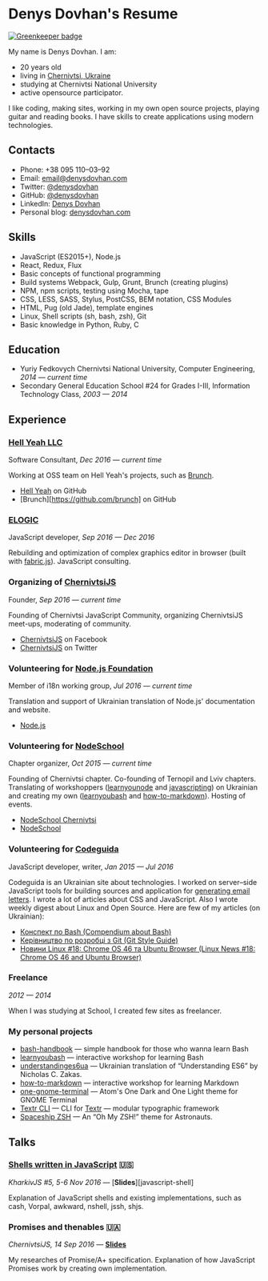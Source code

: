 # Denys Dovhan's Resume

[![Greenkeeper badge](https://badges.greenkeeper.io/denysdovhan/cv.svg)](https://greenkeeper.io/)

My name is Denys Dovhan. I am:

* 20 years old
* living in [Chernivtsi, Ukraine](https://goo.gl/maps/Ra74V1Dyqbp)
* studying at Chernivtsi National University
* active opensource participator.

I like coding, making sites, working in my own open source projects, playing guitar and reading books. I have skills to create applications using modern technologies.

## Contacts

* Phone: +38 095 110–03–92
* Email: [email@denysdovhan.com](mailto:email@denysdovhan.com)
* Twitter: [@denysdovhan](https://twitter.com/denysdovhan)
* GitHub: [@denysdovhan](https://github.com/denysdovhan)
* LinkedIn: [Denys Dovhan](https://linkedin.com/in/denysdovhan)
* Personal blog: [denysdovhan.com](http://denysdovhan.com)

## Skills

* JavaScript (ES2015+), Node.js
* React, Redux, Flux
* Basic concepts of functional programming
* Build systems Webpack, Gulp, Grunt, Brunch (creating plugins)
* NPM, npm scripts, testing using Mocha, tape
* CSS, LESS, SASS, Stylus, PostCSS, BEM notation, CSS Modules
* HTML, Pug (old Jade), template engines
* Linux, Shell scripts (sh, bash, zsh), Git
* Basic knowledge in Python, Ruby, C

## Education

* Yuriy Fedkovych Chernivtsi National University, Computer Engineering, _2014 — current time_
* Secondary General Education School #24 for Grades I-III, Information Technology Class, _2003 — 2014_

## Experience

### [Hell Yeah LLC][hellyeahllc]

Software Consultant, _Dec 2016 — current time_

Working at OSS team on Hell Yeah's projects, such as [Brunch].

* [Hell Yeah](https://github.com/hellyeahllc) on GitHub
* [Brunch][https://github.com/brunch] on GitHub

### [ELOGIC]

JavaScript developer, _Sep 2016 — Dec 2016_

Rebuilding and optimization of complex graphics editor in browser (built with [fabric.js][fabricjs]). JavaScript consulting.

### Organizing of [ChernivtsiJS][chernivtsijs]

Founder, _Sep 2016 — current time_

Founding of Chernivtsi JavaScript Community, organizing ChernivtsiJS meet-ups, moderating of community.

* [ChernivtsiJS](https://www.facebook.com/chernivtsijs) on Facebook
* [ChernivtsiJS](https://twitter.com/chernivtsijs) on Twitter 

### Volunteering for [Node.js Foundation][nodejs]

Member of i18n working group, _Jul 2016 — current time_

Translation and support of Ukrainian translation of Node.js' documentation and website.

* [Node.js](https://nodejs.org/uk/)

### Volunteering for [NodeSchool][nodeschool]

Chapter organizer, _Oct 2015 — current time_

Founding of Chernivtsi chapter. Co-founding of Ternopil and Lviv chapters. Translating of workshoppers ([learnyounode] and [javascripting]) on Ukrainian and creating my own ([learnyoubash] and [how-to-markdown]). Hosting of events.

* [NodeSchool Chernivtsi](http://nodeschool.io/chernivtsi)
* [NodeSchool](http://nodeschool.io/)

### Volunteering for [Codeguida][codeguida]

JavaScript developer, writer, _Jan 2015 — Jul 2016_

Codeguida is an Ukrainian site about technologies. I worked on server–side JavaScript tools for building sources and application for [generating email letters][email-generator]. I wrote a lot of articles about CSS and JavaScript. Also I wrote weekly digest about Linux and Open Source. Here are few of my articles (on Ukrainian):

* [Конспект по Bash (Compendium about Bash)](http://codeguida.com/post/270/)
* [Керівництво по розробці з Git (Git Style Guide)](http://codeguida.com/post/277/)
* [Новини Linux #18: Chrome OS 46 та Ubuntu Browser (Linux News #18: Chrome OS 46 and Ubuntu Browser)](http://codeguida.com/post/379/)

### Freelance

_2012 — 2014_

When I was studying at School, I created few sites as freelancer.

### My personal projects

* [bash-handbook] — simple handbook for those who wanna learn Bash
* [learnyoubash] — interactive workshop for learning Bash
* [understandinges6ua] — Ukrainian translation of “Understanding ES6” by  Nicholas C. Zakas.
* [how-to-markdown] — interactive workshop for learning Markdown
* [one-gnome-terminal] — Atom's One Dark and One Light theme for GNOME Terminal
* [Textr CLI][textr-cli] — CLI for [Textr][textr] — modular typographic framework
* [Spaceship ZSH][spaceship] — An “Oh My ZSH!” theme for Astronauts.

## Talks

### [Shells written in JavaScript](https://youtu.be/ijXfFu61XH0) 🇺🇸

_KharkivJS #5, 5-6 Nov 2016_ — [**Slides**][javascript-shell]

Explanation of JavaScript shells and existing implementations, such as cash, Vorpal, awkward, nshell, jssh, shjs.

### Promises and thenables 🇺🇦

_ChernivtsiJS, 14 Sep 2016_ — [**Slides**][promises-and-thenables]

My researches of Promise/A+ specification. Explanation of how JavaScript Promises work by creating own implementation.

<!-- Links -->

[hellyeahllc]: http://hellyeah.is/
[brunch]: https://brunch.io

[elogic]: https://elogic.co/
[fabricjs]: http://fabricjs.com/

[chernivtsijs]: http://chernivtsi.js.org

[nodejs]: https://nodejs.org/

[nodeschool]: http://nodeschool.io/

[codeguida]: http://codeguida.com/
[email-generator]: https://github.com/codeguida/email-generator

[learnyounode]: https://github.com/workshopper/learnyounode
[javascripting]: https://github.com/sethvincent/javascripting
[learnyoubash]: https://github.com/denysdovhan/learnyoubash

[bash-handbook]: https://github.com/denysdovhan/bash-handbook
[understandinges6ua]: http://understandinges6.denysdovhan.com/
[how-to-markdown]: https://github.com/denysdovhan/how-to-markdown
[one-gnome-terminal]: https://github.com/denysdovhan/one-gnome-terminal
[textr]: https://github.com/A/textr
[textr-cli]: https://github.com/denysdovhan/textr-cli
[spaceship]: https://github.com/denysdovhan/spaceship-zsh-theme

[javascript-shells]: http://denysdovhan.com/slides-javascript-shells
[promises-and-thenables]: http://denysdovhan.com/slides-promises
